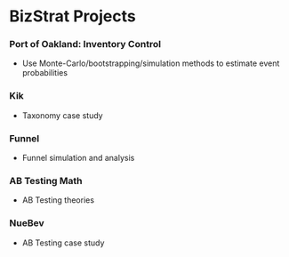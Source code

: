 # BizStrat Projects

### Port of Oakland: Inventory Control
- Use Monte-Carlo/bootstrapping/simulation methods to estimate event probabilities

### Kik
- Taxonomy case study   

### Funnel
- Funnel simulation and analysis

### AB Testing Math
- AB Testing theories

### NueBev
- AB Testing case study
